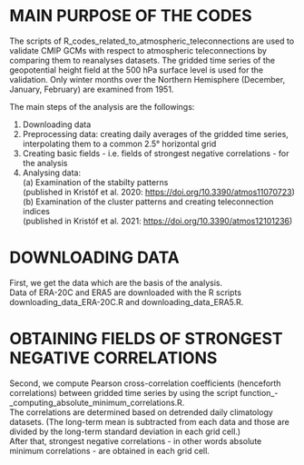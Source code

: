 # MAIN PURPOSE OF THE CODES

The scripts of R_codes_related_to_atmospheric_teleconnections are used to validate CMIP GCMs with respect to atmospheric teleconnections by comparing them to reanalyses datasets.
The gridded time series of the geopotential height field at the 500 hPa surface level is used for the validation. Only winter months over the Northern Hemisphere
(December, January, February) are examined from 1951.

The main steps of the analysis are the followings:
1. Downloading data
2. Preprocessing data: creating daily averages of the gridded time series, interpolating them to a common 2.5° horizontal grid
3. Creating basic fields - i.e. fields of strongest negative correlations - for the analysis
4. Analysing data: <br>
   (a) Examination of the stabilty patterns <br>
       (published in Kristóf et al. 2020: https://doi.org/10.3390/atmos11070723) <br>
   (b) Examination of the cluster patterns and creating teleconnection indices <br>
       (published in Kristóf et al. 2021: https://doi.org/10.3390/atmos12101236)
 
# DOWNLOADING DATA
First, we get the data which are the basis of the analysis. <br>
Data of ERA-20C and ERA5 are downloaded with the R scripts downloading_data_ERA-20C.R and downloading_data_ERA5.R.

# OBTAINING FIELDS OF STRONGEST NEGATIVE CORRELATIONS
Second, we compute Pearson cross-correlation coefficients (henceforth correlations) between gridded time series by using the script function_-_computing_absolute_minimum_correlations.R. <br> The correlations are determined based on detrended daily climatology datasets. (The long-term mean is subtracted from each data and those are divided by the long-term standard deviation in each grid cell.)<br> After that, strongest negative correlations - in other words absolute minimum correlations - are obtained in each grid cell.


